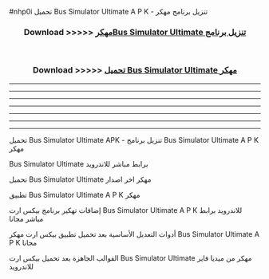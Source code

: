 #nhp0i تحميل Bus Simulator Ultimate A P K - تنزيل برنامج مهكر



<div align="center">
<h3>Download >>>>> <a href="https://runaway1.web.app/?sq=Bus Simulator Ultimate">مهكرBus Simulator Ultimate تنزيل برنامج</a></h3><br>

<h3>Download >>>>> <a href="https://runaway1.web.app/?sq=Bus Simulator Ultimate">تحميل Bus Simulator Ultimate مهكر</a></h3>
</div>


----------------------------------------------------------

----------------------------------------------------------

----------------------------------------------------------

----------------------------------------------------------

----------------------------------------------------------

----------------------------------------------------------

----------------------------------------------------------

تحميل Bus Simulator Ultimate APK - تنزيل برنامج Bus Simulator Ultimate A P K مهكر

Bus Simulator Ultimate برابط مباشر للاندرويد

تحميل Bus Simulator Ultimate مهكر اخر اصدار

تطبيق Bus Simulator Ultimate A P K مهكر

إضافات تهكير برنامج بيكس ارت Bus Simulator Ultimate A P K للاندرويد برابط مباشر مجانا

أدوات التعديل الأساسية بعد تحميل تطبيق بيكس ارت مهكر Bus Simulator Ultimate A P K مجانا

القوالب الجاهزة بعد تحميل بيكس ارت Bus Simulator Ultimate مهكر من ميديا فاير للاندرويد


